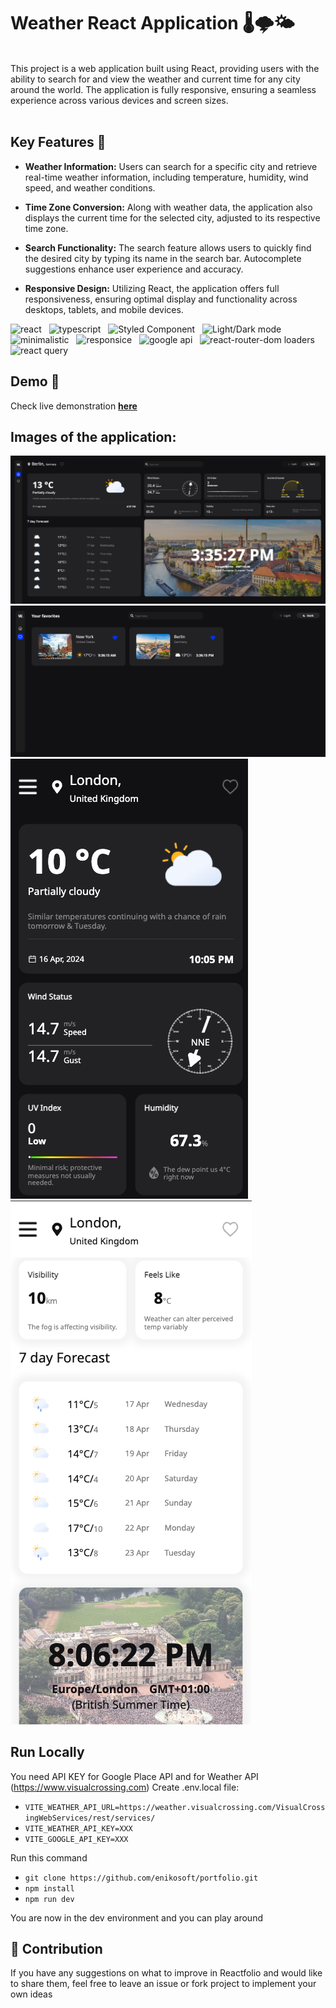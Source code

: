 # Weather React Application 🌡️🌩️🌤️

<br/>
This project is a web application built using React, providing users with the ability to search for and view the weather and current time for any city around the world. The application is fully responsive, ensuring a seamless experience across various devices and screen sizes.
<br />
<br />

## Key Features 🧭

- <b>Weather Information:</b> Users can search for a specific city and retrieve real-time weather information, including temperature, humidity, wind speed, and weather conditions.

- <b>Time Zone Conversion:</b> Along with weather data, the application also displays the current time for the selected city, adjusted to its respective time zone.
- <b>Search Functionality:</b> The search feature allows users to quickly find the desired city by typing its name in the search bar. Autocomplete suggestions enhance user experience and accuracy.
- <b>Responsive Design:</b> Utilizing React, the application offers full responsiveness, ensuring optimal display and functionality across desktops, tablets, and mobile devices.

<img src="https://img.shields.io/badge/-React-blue" alt="react"/> &nbsp; <img src="https://img.shields.io/badge/-Typescript-blue" alt="typescript"/> &nbsp; <img src="https://img.shields.io/badge/-Styled Components-blue" alt="Styled Component"/> &nbsp; <img src="https://img.shields.io/badge/-Light/Dark mode-blue" alt="Light/Dark mode"/> &nbsp; <img src="https://img.shields.io/badge/-Minimalistic-blue" alt="minimalistic"/> &nbsp; <img src="https://img.shields.io/badge/-Responsice-blue" alt="responsice"/> &nbsp; <img src="https://img.shields.io/badge/-google api-blue" alt="google api"/> &nbsp; <img src="https://img.shields.io/badge/-react router dom loaders-blue" alt="react-router-dom loaders"/> &nbsp; <img src="https://img.shields.io/badge/-react query-blue" alt="react query"/>

## Demo 🎥

Check live demonstration <a href="https://weather.enikosoft.com/"><strong>here</strong></a>

## Images of the application:
![React Weather App](https://github.com/enikosoft/weather-widget/blob/main/readme-images/demo1.png)
![React Weather App](https://github.com/enikosoft/weather-widget/blob/main/readme-images/demo2.png)
![React Weather App](https://github.com/enikosoft/weather-widget/blob/main/readme-images/mobile1.png)
![React Weather App](https://github.com/enikosoft/weather-widget/blob/main/readme-images/mobile2.png)

## Run Locally
You need API KEY for Google Place API and for Weather API (https://www.visualcrossing.com)
Create .env.local file:
- ``VITE_WEATHER_API_URL=https://weather.visualcrossing.com/VisualCrossingWebServices/rest/services/``
- ``VITE_WEATHER_API_KEY=XXX``
- ``VITE_GOOGLE_API_KEY=XXX``

Run this command 
- ``git clone https://github.com/enikosoft/portfolio.git``
- ``npm install``
- ``npm run dev``
<p>You are now in the dev environment and you can play around

## 🌱 Contribution
If you have any suggestions on what to improve in Reactfolio and would like to share them, feel free to leave an issue or fork project to implement your own ideas